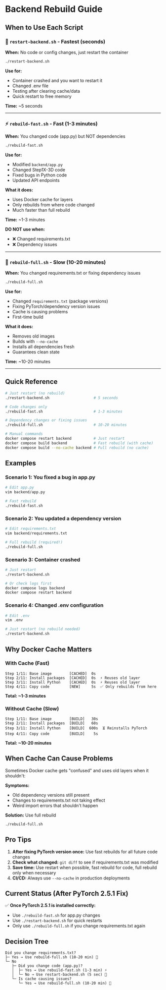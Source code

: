 # Backend Rebuild Guide

## When to Use Each Script

### 🚀 `restart-backend.sh` - Fastest (seconds)
**When:** No code or config changes, just restart the container

```bash
./restart-backend.sh
```

**Use for:**
- Container crashed and you want to restart it
- Changed .env file
- Testing after clearing cache/data
- Quick restart to free memory

**Time:** ~5 seconds

---

### ⚡ `rebuild-fast.sh` - Fast (1-3 minutes)
**When:** You changed code (app.py) but NOT dependencies

```bash
./rebuild-fast.sh
```

**Use for:**
- Modified `backend/app.py`
- Changed Step1X-3D code
- Fixed bugs in Python code
- Updated API endpoints

**What it does:**
- Uses Docker cache for layers
- Only rebuilds from where code changed
- Much faster than full rebuild

**Time:** ~1-3 minutes

**DO NOT use when:**
- ❌ Changed requirements.txt
- ❌ Dependency issues

---

### 🐢 `rebuild-full.sh` - Slow (10-20 minutes)
**When:** You changed requirements.txt or fixing dependency issues

```bash
./rebuild-full.sh
```

**Use for:**
- Changed `requirements.txt` (package versions)
- Fixing PyTorch/dependency version issues
- Cache is causing problems
- First-time build

**What it does:**
- Removes old images
- Builds with `--no-cache`
- Installs all dependencies fresh
- Guarantees clean state

**Time:** ~10-20 minutes

---

## Quick Reference

```bash
# Just restart (no rebuild)
./restart-backend.sh                    # 5 seconds

# Code changes only
./rebuild-fast.sh                       # 1-3 minutes

# Dependency changes or fixing issues
./rebuild-full.sh                       # 10-20 minutes

# Manual commands
docker compose restart backend          # Just restart
docker compose build backend            # Fast rebuild (with cache)
docker compose build --no-cache backend # Full rebuild (no cache)
```

## Examples

### Scenario 1: You fixed a bug in app.py
```bash
# Edit app.py
vim backend/app.py

# Fast rebuild
./rebuild-fast.sh
```

### Scenario 2: You updated a dependency version
```bash
# Edit requirements.txt
vim backend/requirements.txt

# Full rebuild (required!)
./rebuild-full.sh
```

### Scenario 3: Container crashed
```bash
# Just restart
./restart-backend.sh

# Or check logs first
docker compose logs backend
docker compose restart backend
```

### Scenario 4: Changed .env configuration
```bash
# Edit .env
vim .env

# Just restart (no rebuild needed)
./restart-backend.sh
```

## Why Docker Cache Matters

### With Cache (Fast)
```
Step 1/11: Base image        [CACHED]  0s
Step 2/11: Install packages  [CACHED]  0s  ⚡ Reuses old layer
Step 3/11: Install Python    [CACHED]  0s  ⚡ Reuses old layer
Step 4/11: Copy code         [NEW]     5s  ✅ Only rebuilds from here
```
**Total: ~1-3 minutes**

### Without Cache (Slow)
```
Step 1/11: Base image        [BUILD]   30s
Step 2/11: Install packages  [BUILD]   60s
Step 3/11: Install Python    [BUILD]  600s  ⏳ Reinstalls PyTorch
Step 4/11: Copy code         [BUILD]    5s
```
**Total: ~10-20 minutes**

## When Cache Can Cause Problems

Sometimes Docker cache gets "confused" and uses old layers when it shouldn't:

**Symptoms:**
- Old dependency versions still present
- Changes to requirements.txt not taking effect
- Weird import errors that shouldn't happen

**Solution:** Use full rebuild
```bash
./rebuild-full.sh
```

## Pro Tips

1. **After fixing PyTorch version once:** Use fast rebuilds for all future code changes
2. **Check what changed:** `git diff` to see if requirements.txt was modified
3. **Save time:** Use restart when possible, fast rebuild for code, full rebuild only when necessary
4. **CI/CD:** Always use `--no-cache` in production deployments

## Current Status (After PyTorch 2.5.1 Fix)

✅ **Once PyTorch 2.5.1 is installed correctly:**
- Use `./rebuild-fast.sh` for app.py changes
- Use `./restart-backend.sh` for quick restarts
- Only use `./rebuild-full.sh` if you change requirements.txt again

## Decision Tree

```
Did you change requirements.txt?
├─ Yes → Use rebuild-full.sh (10-20 min) 🐢
└─ No
   ├─ Did you change code (app.py)?
   │  ├─ Yes → Use rebuild-fast.sh (1-3 min) ⚡
   │  └─ No → Use restart-backend.sh (5 sec) 🚀
   └─ Is cache causing issues?
      └─ Yes → Use rebuild-full.sh (10-20 min) 🐢
```

